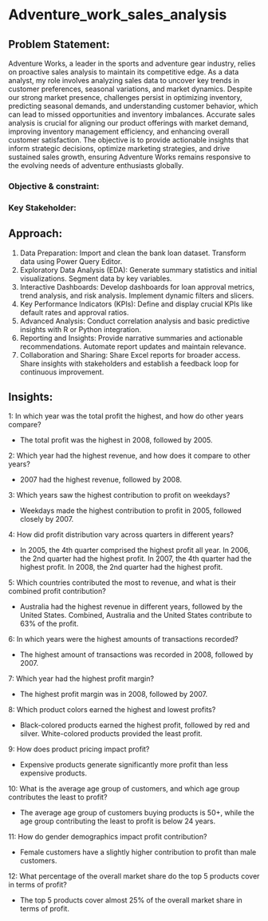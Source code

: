 # Adventure_work_sales_analysis

## Problem Statement:
Adventure Works, a leader in the sports and adventure gear industry, relies on proactive sales analysis to maintain its competitive edge. As a data analyst, my role involves analyzing sales data to uncover key trends in customer preferences, seasonal variations, and market dynamics. Despite our strong market presence, challenges persist in optimizing inventory, predicting seasonal demands, and understanding customer behavior, which can lead to missed opportunities and inventory imbalances. Accurate sales analysis is crucial for aligning our product offerings with market demand, improving inventory management efficiency, and enhancing overall customer satisfaction. The objective is to provide actionable insights that inform strategic decisions, optimize marketing strategies, and drive sustained sales growth, ensuring Adventure Works remains responsive to the evolving needs of adventure enthusiasts globally.

### Objective & constraint:

### Key Stakeholder:

## Approach:
1. Data Preparation: Import and clean the bank loan dataset. Transform data using Power Query Editor.
2. Exploratory Data Analysis (EDA): Generate summary statistics and initial visualizations. Segment data by key variables.
3. Interactive Dashboards: Develop dashboards for loan approval metrics, trend analysis, and risk analysis. Implement dynamic filters and slicers.
4. Key Performance Indicators (KPIs): Define and display crucial KPIs like default rates and approval ratios.
5. Advanced Analysis: Conduct correlation analysis and basic predictive insights with R or Python integration.
6. Reporting and Insights: Provide narrative summaries and actionable recommendations. Automate report updates and maintain relevance.
7. Collaboration and Sharing: Share Excel reports for broader access. Share insights with stakeholders and establish a feedback loop for continuous improvement.

## Insights:
1: In which year was the total profit the highest, and how do other years compare?
  - The total profit was the highest in 2008, followed by 2005.

2: Which year had the highest revenue, and how does it compare to other years?
  - 2007 had the highest revenue, followed by 2008.

3: Which years saw the highest contribution to profit on weekdays?
  - Weekdays made the highest contribution to profit in 2005, followed closely by 2007.

4: How did profit distribution vary across quarters in different years?
  - In 2005, the 4th quarter comprised the highest profit all year.
    In 2006, the 2nd quarter had the highest profit.
    In 2007, the 4th quarter had the highest profit.
    In 2008, the 2nd quarter had the highest profit.

5: Which countries contributed the most to revenue, and what is their combined profit contribution?
  - Australia had the highest revenue in different years, followed by the United States. Combined, Australia and the United States contribute to 63% of the profit.

6: In which years were the highest amounts of transactions recorded?
  - The highest amount of transactions was recorded in 2008, followed by 2007.

7: Which year had the highest profit margin?
  - The highest profit margin was in 2008, followed by 2007.

8: Which product colors earned the highest and lowest profits?
  - Black-colored products earned the highest profit, followed by red and silver. White-colored products provided the least profit.

9: How does product pricing impact profit?
  - Expensive products generate significantly more profit than less expensive products.

10: What is the average age group of customers, and which age group contributes the least to profit?
  - The average age group of customers buying products is 50+, while the age group contributing the least to profit is below 24 years.

11: How do gender demographics impact profit contribution?
  - Female customers have a slightly higher contribution to profit than male customers.

12: What percentage of the overall market share do the top 5 products cover in terms of profit?
  - The top 5 products cover almost 25% of the overall market share in terms of profit.





